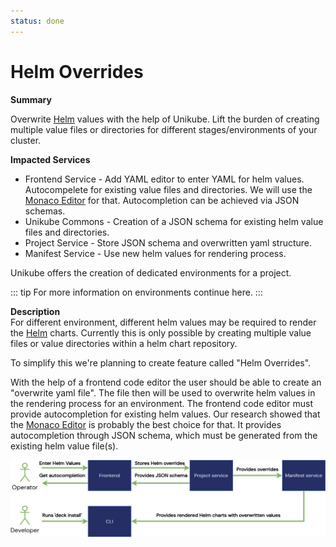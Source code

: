 ```yaml
---
status: done
---
```


# Helm Overrides

**Summary**

Overwrite [Helm](https://helm.sh/) values with the help of Unikube. Lift the burden of creating
multiple value files or directories for different stages/environments of your cluster.

**Impacted Services**
- Frontend Service - Add YAML editor to enter YAML for helm values. Autocompelete for existing value files
  and directories. We will use the [Monaco Editor](https://microsoft.github.io/monaco-editor/) for that.
  Autocompletion can be achieved via JSON schemas.
- Unikube Commons - Creation of a JSON schema for existing helm value files and directories.
- Project Service - Store JSON schema and overwritten yaml structure.
- Manifest Service - Use new helm values for rendering process.

Unikube offers the creation of dedicated environments for a project.

::: tip
For more information on environments continue here.
:::

**Description**  
For different environment, different helm values may be required to render the
[Helm](https://helm.sh/) charts. Currently this is only possible by creating multiple
value files or value directories within a helm chart repository.

To simplify this we're planning to create feature called "Helm Overrides".

With the help of a frontend code editor the user should be able to create an "overwrite yaml file".
The file then will be used to overwrite helm values in the rendering process for an environment.
The frontend code editor must provide autocompletion for existing helm values.
Our research showed that the [Monaco Editor](https://microsoft.github.io/monaco-editor/) is probably
the best choice for that. It provides autocompletion through JSON schema, which must be generated
from the existing helm value file(s).

![Helm Overrides](./assets/Helm_overrides.png)
